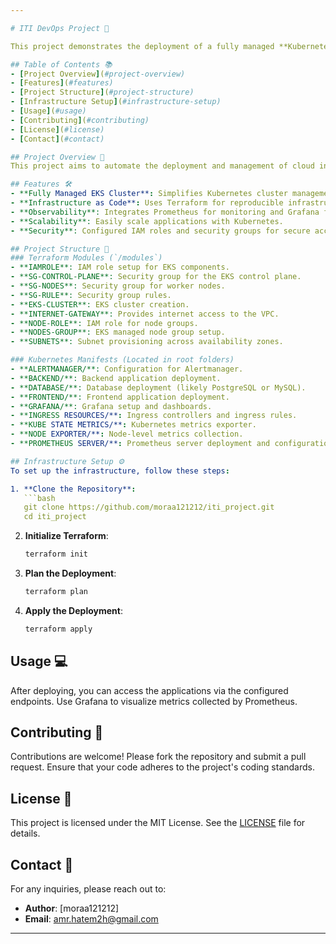 ```yaml
---

# ITI DevOps Project 🚀

This project demonstrates the deployment of a fully managed **Kubernetes (EKS)** cluster on **AWS** using **Terraform**. It includes application workloads and observability tooling like **Prometheus**, **Grafana**, and **Alertmanager**.

## Table of Contents 📚
- [Project Overview](#project-overview)
- [Features](#features)
- [Project Structure](#project-structure)
- [Infrastructure Setup](#infrastructure-setup)
- [Usage](#usage)
- [Contributing](#contributing)
- [License](#license)
- [Contact](#contact)

## Project Overview 🌟
This project aims to automate the deployment and management of cloud infrastructure using Infrastructure as Code (IaC). By leveraging Terraform and Kubernetes, it provides a scalable, reliable, and efficient environment for running containerized applications.

## Features 🛠️
- **Fully Managed EKS Cluster**: Simplifies Kubernetes cluster management.
- **Infrastructure as Code**: Uses Terraform for reproducible infrastructure.
- **Observability**: Integrates Prometheus for monitoring and Grafana for visualization.
- **Scalability**: Easily scale applications with Kubernetes.
- **Security**: Configured IAM roles and security groups for secure access.

## Project Structure 📂
### Terraform Modules (`/modules`)
- **IAMROLE**: IAM role setup for EKS components.
- **SG-CONTROL-PLANE**: Security group for the EKS control plane.
- **SG-NODES**: Security group for worker nodes.
- **SG-RULE**: Security group rules.
- **EKS-CLUSTER**: EKS cluster creation.
- **INTERNET-GATEWAY**: Provides internet access to the VPC.
- **NODE-ROLE**: IAM role for node groups.
- **NODES-GROUP**: EKS managed node group setup.
- **SUBNETS**: Subnet provisioning across availability zones.

### Kubernetes Manifests (Located in root folders)
- **ALERTMANAGER/**: Configuration for Alertmanager.
- **BACKEND/**: Backend application deployment.
- **DATABASE/**: Database deployment (likely PostgreSQL or MySQL).
- **FRONTEND/**: Frontend application deployment.
- **GRAFANA/**: Grafana setup and dashboards.
- **INGRESS RESOURCES/**: Ingress controllers and ingress rules.
- **KUBE STATE METRICS/**: Kubernetes metrics exporter.
- **NODE EXPORTER/**: Node-level metrics collection.
- **PROMETHEUS SERVER/**: Prometheus server deployment and configuration.

## Infrastructure Setup ⚙️
To set up the infrastructure, follow these steps:

1. **Clone the Repository**:
   ```bash
   git clone https://github.com/moraa121212/iti_project.git
   cd iti_project
   ```

2. **Initialize Terraform**:
   ```bash
   terraform init
   ```

3. **Plan the Deployment**:
   ```bash
   terraform plan
   ```

4. **Apply the Deployment**:
   ```bash
   terraform apply
   ```

## Usage 💻
After deploying, you can access the applications via the configured endpoints. Use Grafana to visualize metrics collected by Prometheus.

## Contributing 🤝
Contributions are welcome! Please fork the repository and submit a pull request. Ensure that your code adheres to the project's coding standards.

## License 📜
This project is licensed under the MIT License. See the [LICENSE](LICENSE) file for details.

## Contact 📧
For any inquiries, please reach out to:
- **Author**: [moraa121212]
- **Email**: amr.hatem2h@gmail.com

---
```

